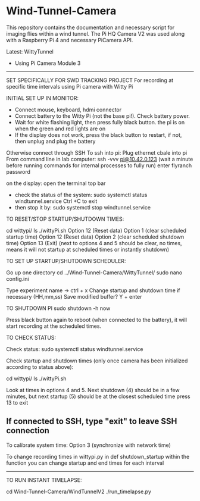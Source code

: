 # Wind-Tunnel-Camera
This repository contains the documentation and necessary script for imaging flies within a wind tunnel. The Pi HQ Camera V2 was used along with a Raspberry Pi 4 and necessary PiCamera API.

Latest: WittyTunnel
- Using Pi Camera Module 3
****

SET SPECIFICALLY FOR SWD TRACKING PROJECT
For recording at specific time intervals using Pi camera with Witty Pi

INITIAL SET UP IN MONITOR:

- Connect mouse, keyboard, hdmi connector
- Connect battery to the Witty Pi (not the base pi!). Check battery power. 
- Wait for white flashing light, then press fully black button. the pi is on when the green and red lights are on
- If the display does not work, press the black button to restart, if not, then unplug and plug the battery

Otherwise connect through SSH 
To ssh into pi: 
Plug ethernet cbale into pi
From command line in lab computer:
ssh -vvv pi@10.42.0.123
(wait a minute before running commands for internal processes to fully run)
enter flyranch password

on the display:
open the terminal top bar
- check the status of the system: sudo systemctl status windtunnel.service
Ctrl +C to exit
- then stop it by: sudo systemctl stop windtunnel.service

TO RESET/STOP STARTUP/SHUTDOWN TIMES: 

cd wittypi/
ls
./wittyPi.sh
Option 12 (Reset data)
Option 1 (clear scheduled startup time)
Option 12 (Reset data)
Option 2 (clear scheduled shutdown time)
Option 13 (Exit)
(next to options 4 and 5 should be clear, no times, means it will not startup at scheduled times or instantly shutdown)

TO SET UP STARTUP/SHUTDOWN SCHEDULER:

Go up one directory
cd ../Wind-Tunnel-Camera/WittyTunnel/
sudo nano config.ini

Type experiment name -> ctrl + x 
Change startup and shutdown time if necessary (HH,mm,ss)
Save modified buffer? Y + enter

TO SHUTDOWN PI
sudo shutdown -h now

Press black button again to reboot (when connected to the battery), it will start recording at the scheduled times. 

TO CHECK STATUS:

Check status: sudo systemctl status windtunnel.service

Check startup and shutdown times (only once camera has been initialized according to status above):

cd wittypi/
ls
./wittyPi.sh

Look at times in options 4 and 5. Next shutdown (4) should be in a few minutes, but next startup (5) should be at the closest scheduled time
press 13 to exit

If connected to SSH, type "exit" to leave SSH connection
-----

To calibrate system time:
Option 3 (synchronize with network time)

To change recording times
in wittypi.py
in def shutdown_startup
within the function you can change startup and end times for each interval

***** 	
TO RUN INSTANT TIMELAPSE:

cd Wind-Tunnel-Camera/WindTunnelV2
./run_timelapse.py




